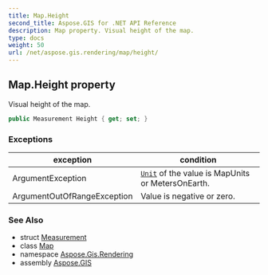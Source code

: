 ```yaml
---
title: Map.Height
second_title: Aspose.GIS for .NET API Reference
description: Map property. Visual height of the map.
type: docs
weight: 50
url: /net/aspose.gis.rendering/map/height/
---
```

## Map.Height property

Visual height of the map.

```csharp
public Measurement Height { get; set; }
```

### Exceptions

| exception | condition |
| --- | --- |
| ArgumentException | [`Unit`](../../measurement/unit/) of the value is MapUnits or MetersOnEarth. |
| ArgumentOutOfRangeException | Value is negative or zero. |

### See Also

* struct [Measurement](../../measurement/)
* class [Map](../)
* namespace [Aspose.Gis.Rendering](../../map/)
* assembly [Aspose.GIS](../../../)


